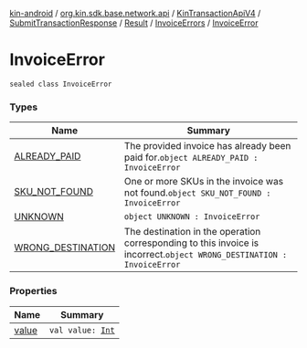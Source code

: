 [kin-android](../../../../../../index.md) / [org.kin.sdk.base.network.api](../../../../../index.md) / [KinTransactionApiV4](../../../../index.md) / [SubmitTransactionResponse](../../../index.md) / [Result](../../index.md) / [InvoiceErrors](../index.md) / [InvoiceError](./index.md)

# InvoiceError

`sealed class InvoiceError`

### Types

| Name | Summary |
|---|---|
| [ALREADY_PAID](-a-l-r-e-a-d-y_-p-a-i-d.md) | The provided invoice has already been paid for.`object ALREADY_PAID : InvoiceError` |
| [SKU_NOT_FOUND](-s-k-u_-n-o-t_-f-o-u-n-d.md) | One or more SKUs in the invoice was not found.`object SKU_NOT_FOUND : InvoiceError` |
| [UNKNOWN](-u-n-k-n-o-w-n.md) | `object UNKNOWN : InvoiceError` |
| [WRONG_DESTINATION](-w-r-o-n-g_-d-e-s-t-i-n-a-t-i-o-n.md) | The destination in the operation corresponding to this invoice is incorrect.`object WRONG_DESTINATION : InvoiceError` |

### Properties

| Name | Summary |
|---|---|
| [value](value.md) | `val value: `[`Int`](https://kotlinlang.org/api/latest/jvm/stdlib/kotlin/-int/index.html) |
